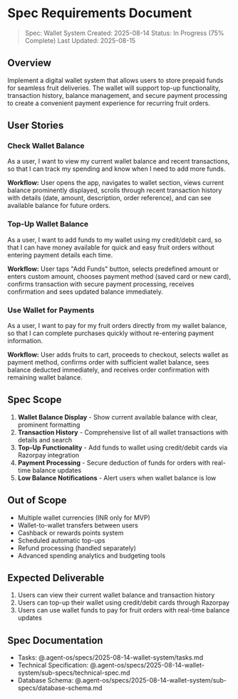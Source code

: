 # Spec Requirements Document

> Spec: Wallet System
> Created: 2025-08-14
> Status: In Progress (75% Complete)
> Last Updated: 2025-08-15

## Overview

Implement a digital wallet system that allows users to store prepaid funds for seamless fruit deliveries. The wallet will support top-up functionality, transaction history, balance management, and secure payment processing to create a convenient payment experience for recurring fruit orders.

## User Stories

### Check Wallet Balance

As a user, I want to view my current wallet balance and recent transactions, so that I can track my spending and know when I need to add more funds.

**Workflow:** User opens the app, navigates to wallet section, views current balance prominently displayed, scrolls through recent transaction history with details (date, amount, description, order reference), and can see available balance for future orders.

### Top-Up Wallet Balance

As a user, I want to add funds to my wallet using my credit/debit card, so that I can have money available for quick and easy fruit orders without entering payment details each time.

**Workflow:** User taps "Add Funds" button, selects predefined amount or enters custom amount, chooses payment method (saved card or new card), confirms transaction with secure payment processing, receives confirmation and sees updated balance immediately.

### Use Wallet for Payments

As a user, I want to pay for my fruit orders directly from my wallet balance, so that I can complete purchases quickly without re-entering payment information.

**Workflow:** User adds fruits to cart, proceeds to checkout, selects wallet as payment method, confirms order with sufficient wallet balance, sees balance deducted immediately, and receives order confirmation with remaining wallet balance.

## Spec Scope

1. **Wallet Balance Display** - Show current available balance with clear, prominent formatting
2. **Transaction History** - Comprehensive list of all wallet transactions with details and search
3. **Top-Up Functionality** - Add funds to wallet using credit/debit cards via Razorpay integration
4. **Payment Processing** - Secure deduction of funds for orders with real-time balance updates
5. **Low Balance Notifications** - Alert users when wallet balance is low

## Out of Scope

- Multiple wallet currencies (INR only for MVP)
- Wallet-to-wallet transfers between users
- Cashback or rewards points system
- Scheduled automatic top-ups
- Refund processing (handled separately)
- Advanced spending analytics and budgeting tools

## Expected Deliverable

1. Users can view their current wallet balance and transaction history
2. Users can top-up their wallet using credit/debit cards through Razorpay
3. Users can use wallet funds to pay for fruit orders with real-time balance updates

## Spec Documentation

- Tasks: @.agent-os/specs/2025-08-14-wallet-system/tasks.md
- Technical Specification: @.agent-os/specs/2025-08-14-wallet-system/sub-specs/technical-spec.md
- Database Schema: @.agent-os/specs/2025-08-14-wallet-system/sub-specs/database-schema.md